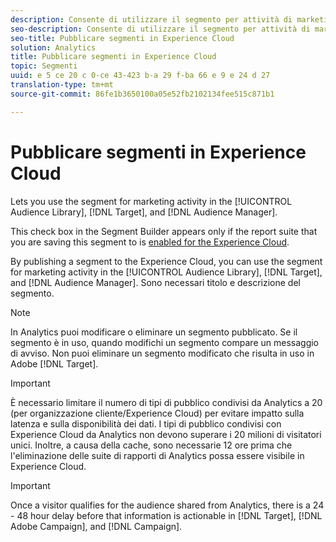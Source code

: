 ```yaml
---
description: Consente di utilizzare il segmento per attività di marketing nella libreria Audience, Target e Audience Manager.
seo-description: Consente di utilizzare il segmento per attività di marketing nella libreria Audience, Target e Audience Manager.
seo-title: Pubblicare segmenti in Experience Cloud
solution: Analytics
title: Pubblicare segmenti in Experience Cloud
topic: Segmenti
uuid: e 5 ce 20 c 0-ce 43-423 b-a 29 f-ba 66 e 9 e 24 d 27
translation-type: tm+mt
source-git-commit: 86fe1b3650100a05e52fb2102134fee515c871b1

---
```



# Pubblicare segmenti in Experience Cloud

Lets you use the segment for marketing activity in the [!UICONTROL Audience Library], [!DNL Target], and [!DNL Audience Manager].

This check box in the Segment Builder appears only if the report suite that you are saving this segment to is [enabled for the Experience Cloud](https://marketing.adobe.com/resources/help/en_US/mcloud/t_publish_audience_segment.html).

By publishing a segment to the Experience Cloud, you can use the segment for marketing activity in the [!UICONTROL Audience Library], [!DNL Target], and [!DNL Audience Manager]. Sono necessari titolo e descrizione del segmento.

>[!NOTE]
>
>In Analytics puoi modificare o eliminare un segmento pubblicato. Se il segmento è in uso, quando modifichi un segmento compare un messaggio di avviso. Non puoi eliminare un segmento modificato che risulta in uso in Adobe [!DNL Target].

>[!IMPORTANT]
>
>È necessario limitare il numero di tipi di pubblico condivisi da Analytics a 20 (per organizzazione cliente/Experience Cloud) per evitare impatto sulla latenza e sulla disponibilità dei dati. I tipi di pubblico condivisi con Experience Cloud da Analytics non devono superare i 20 milioni di visitatori unici. Inoltre, a causa della cache, sono necessarie 12 ore prima che l'eliminazione delle suite di rapporti di Analytics possa essere visibile in Experience Cloud.

>[!IMPORTANT]
>
>Once a visitor qualifies for the audience shared from Analytics, there is a 24 - 48 hour delay before that information is actionable in [!DNL Target], [!DNL Adobe Campaign], and [!DNL Campaign].

